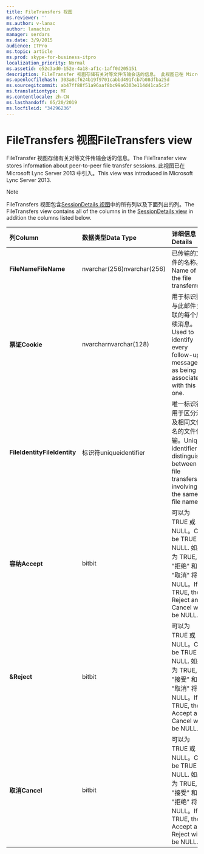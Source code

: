 ```yaml
---
title: FileTransfers 视图
ms.reviewer: ''
ms.author: v-lanac
author: lanachin
manager: serdars
ms.date: 3/9/2015
audience: ITPro
ms.topic: article
ms.prod: skype-for-business-itpro
localization_priority: Normal
ms.assetid: e52c3ad0-152e-4a18-af1c-1aff0d205151
description: FileTransfer 视图存储有关对等文件传输会话的信息。 此视图已在 Microsoft Lync Server 2013 中引入。
ms.openlocfilehash: 303a8cf624b19f9701cabbd491fcb7b08dfba25d
ms.sourcegitcommit: ab47ff88f51a96aaf8bc99a6303e114d41ca5c2f
ms.translationtype: MT
ms.contentlocale: zh-CN
ms.lasthandoff: 05/20/2019
ms.locfileid: "34296236"
---
```

# <a name="filetransfers-view"></a><span data-ttu-id="47281-104">FileTransfers 视图</span><span class="sxs-lookup"><span data-stu-id="47281-104">FileTransfers view</span></span>
 
<span data-ttu-id="47281-105">FileTransfer 视图存储有关对等文件传输会话的信息。</span><span class="sxs-lookup"><span data-stu-id="47281-105">The FileTransfer view stores information about peer-to-peer file transfer sessions.</span></span> <span data-ttu-id="47281-106">此视图已在 Microsoft Lync Server 2013 中引入。</span><span class="sxs-lookup"><span data-stu-id="47281-106">This view was introduced in Microsoft Lync Server 2013.</span></span>
  
> [!NOTE]
> <span data-ttu-id="47281-107">FileTransfers 视图包含[SessionDetails 视图](sessiondetails-0.md)中的所有列以及下面列出的列。</span><span class="sxs-lookup"><span data-stu-id="47281-107">The FileTransfers view contains all of the columns in the [SessionDetails view](sessiondetails-0.md) in addition the columns listed below.</span></span>
  
|<span data-ttu-id="47281-108">**列**</span><span class="sxs-lookup"><span data-stu-id="47281-108">**Column**</span></span>|<span data-ttu-id="47281-109">**数据类型**</span><span class="sxs-lookup"><span data-stu-id="47281-109">**Data Type**</span></span>|<span data-ttu-id="47281-110">**详细信息**</span><span class="sxs-lookup"><span data-stu-id="47281-110">**Details**</span></span>|
|:-----|:-----|:-----|
|<span data-ttu-id="47281-111">**FileName**</span><span class="sxs-lookup"><span data-stu-id="47281-111">**FileName**</span></span> <br/> |<span data-ttu-id="47281-112">nvarchar(256)</span><span class="sxs-lookup"><span data-stu-id="47281-112">nvarchar(256)</span></span>  <br/> |<span data-ttu-id="47281-113">已传输的文件的名称。</span><span class="sxs-lookup"><span data-stu-id="47281-113">Name of the file transferred.</span></span>  <br/> |
|<span data-ttu-id="47281-114">**票证**</span><span class="sxs-lookup"><span data-stu-id="47281-114">**Cookie**</span></span> <br/> |<span data-ttu-id="47281-115">nvarchar</span><span class="sxs-lookup"><span data-stu-id="47281-115">nvarchar(128)</span></span>  <br/> |<span data-ttu-id="47281-116">用于标识要与此邮件关联的每个后续消息。</span><span class="sxs-lookup"><span data-stu-id="47281-116">Used to identify every follow-up message as being associated with this one.</span></span>  <br/> |
|<span data-ttu-id="47281-117">**FileIdentity**</span><span class="sxs-lookup"><span data-stu-id="47281-117">**FileIdentity**</span></span> <br/> |<span data-ttu-id="47281-118">标识符</span><span class="sxs-lookup"><span data-stu-id="47281-118">uniqueidentifier</span></span>  <br/> |<span data-ttu-id="47281-119">唯一标识符, 用于区分涉及相同文件名的文件传输。</span><span class="sxs-lookup"><span data-stu-id="47281-119">Unique identifier to distinguish between file transfers involving the same file name.</span></span>  <br/> |
|<span data-ttu-id="47281-120">**容纳**</span><span class="sxs-lookup"><span data-stu-id="47281-120">**Accept**</span></span> <br/> |<span data-ttu-id="47281-121">bit</span><span class="sxs-lookup"><span data-stu-id="47281-121">bit</span></span>  <br/> |<span data-ttu-id="47281-122">可以为 TRUE 或 NULL。</span><span class="sxs-lookup"><span data-stu-id="47281-122">Can be TRUE or NULL.</span></span> <span data-ttu-id="47281-123">如果为 TRUE, 则 "拒绝" 和 "取消" 将为 NULL。</span><span class="sxs-lookup"><span data-stu-id="47281-123">If TRUE, then Reject and Cancel will be NULL.</span></span>  <br/> |
|<span data-ttu-id="47281-124">**&**</span><span class="sxs-lookup"><span data-stu-id="47281-124">**Reject**</span></span> <br/> |<span data-ttu-id="47281-125">bit</span><span class="sxs-lookup"><span data-stu-id="47281-125">bit</span></span>  <br/> |<span data-ttu-id="47281-126">可以为 TRUE 或 NULL。</span><span class="sxs-lookup"><span data-stu-id="47281-126">Can be TRUE or NULL.</span></span> <span data-ttu-id="47281-127">如果为 TRUE, 则 "接受" 和 "取消" 将为 NULL。</span><span class="sxs-lookup"><span data-stu-id="47281-127">If TRUE, then Accept and Cancel will be NULL.</span></span>  <br/> |
|<span data-ttu-id="47281-128">**取消**</span><span class="sxs-lookup"><span data-stu-id="47281-128">**Cancel**</span></span> <br/> |<span data-ttu-id="47281-129">bit</span><span class="sxs-lookup"><span data-stu-id="47281-129">bit</span></span>  <br/> |<span data-ttu-id="47281-130">可以为 TRUE 或 NULL。</span><span class="sxs-lookup"><span data-stu-id="47281-130">Can be TRUE or NULL.</span></span> <span data-ttu-id="47281-131">如果为 TRUE, 则 "接受" 和 "拒绝" 将为 NULL。</span><span class="sxs-lookup"><span data-stu-id="47281-131">If TRUE, then Accept and Reject will be NULL.</span></span>  <br/> |
   

